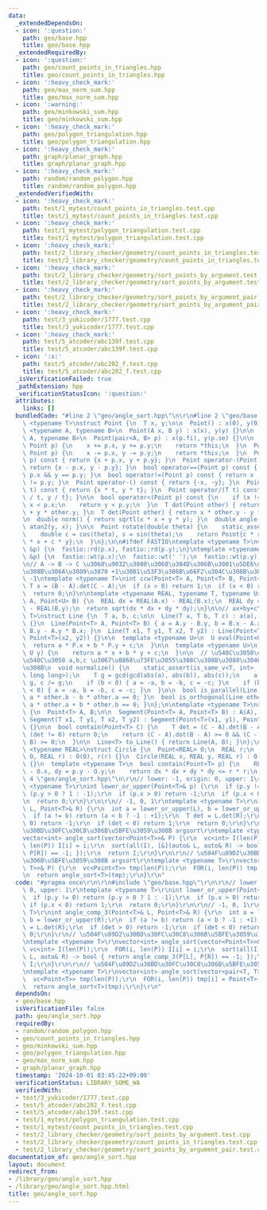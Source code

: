 ```yaml
---
data:
  _extendedDependsOn:
  - icon: ':question:'
    path: geo/base.hpp
    title: geo/base.hpp
  _extendedRequiredBy:
  - icon: ':question:'
    path: geo/count_points_in_triangles.hpp
    title: geo/count_points_in_triangles.hpp
  - icon: ':heavy_check_mark:'
    path: geo/max_norm_sum.hpp
    title: geo/max_norm_sum.hpp
  - icon: ':warning:'
    path: geo/minkowski_sum.hpp
    title: geo/minkowski_sum.hpp
  - icon: ':heavy_check_mark:'
    path: geo/polygon_triangulation.hpp
    title: geo/polygon_triangulation.hpp
  - icon: ':heavy_check_mark:'
    path: graph/planar_graph.hpp
    title: graph/planar_graph.hpp
  - icon: ':heavy_check_mark:'
    path: random/random_polygon.hpp
    title: random/random_polygon.hpp
  _extendedVerifiedWith:
  - icon: ':heavy_check_mark:'
    path: test/1_mytest/count_points_in_triangles.test.cpp
    title: test/1_mytest/count_points_in_triangles.test.cpp
  - icon: ':heavy_check_mark:'
    path: test/1_mytest/polygon_triangulation.test.cpp
    title: test/1_mytest/polygon_triangulation.test.cpp
  - icon: ':heavy_check_mark:'
    path: test/2_library_checker/geometry/count_points_in_triangles.test.cpp
    title: test/2_library_checker/geometry/count_points_in_triangles.test.cpp
  - icon: ':heavy_check_mark:'
    path: test/2_library_checker/geometry/sort_points_by_argument.test.cpp
    title: test/2_library_checker/geometry/sort_points_by_argument.test.cpp
  - icon: ':heavy_check_mark:'
    path: test/2_library_checker/geometry/sort_points_by_argument_pair.test.cpp
    title: test/2_library_checker/geometry/sort_points_by_argument_pair.test.cpp
  - icon: ':heavy_check_mark:'
    path: test/3_yukicoder/1777.test.cpp
    title: test/3_yukicoder/1777.test.cpp
  - icon: ':heavy_check_mark:'
    path: test/5_atcoder/abc139f.test.cpp
    title: test/5_atcoder/abc139f.test.cpp
  - icon: ':x:'
    path: test/5_atcoder/abc202_f.test.cpp
    title: test/5_atcoder/abc202_f.test.cpp
  _isVerificationFailed: true
  _pathExtension: hpp
  _verificationStatusIcon: ':question:'
  attributes:
    links: []
  bundledCode: "#line 2 \"geo/angle_sort.hpp\"\n\r\n#line 2 \"geo/base.hpp\"\ntemplate\
    \ <typename T>\nstruct Point {\n  T x, y;\n\n  Point() : x(0), y(0) {}\n\n  template\
    \ <typename A, typename B>\n  Point(A x, B y) : x(x), y(y) {}\n\n  template <typename\
    \ A, typename B>\n  Point(pair<A, B> p) : x(p.fi), y(p.se) {}\n\n  Point operator+=(const\
    \ Point p) {\n    x += p.x, y += p.y;\n    return *this;\n  }\n  Point operator-=(const\
    \ Point p) {\n    x -= p.x, y -= p.y;\n    return *this;\n  }\n  Point operator+(Point\
    \ p) const { return {x + p.x, y + p.y}; }\n  Point operator-(Point p) const {\
    \ return {x - p.x, y - p.y}; }\n  bool operator==(Point p) const { return x ==\
    \ p.x && y == p.y; }\n  bool operator!=(Point p) const { return x != p.x || y\
    \ != p.y; }\n  Point operator-() const { return {-x, -y}; }\n  Point operator*(T\
    \ t) const { return {x * t, y * t}; }\n  Point operator/(T t) const { return {x\
    \ / t, y / t}; }\n\n  bool operator<(Point p) const {\n    if (x != p.x) return\
    \ x < p.x;\n    return y < p.y;\n  }\n  T dot(Point other) { return x * other.x\
    \ + y * other.y; }\n  T det(Point other) { return x * other.y - y * other.x; }\n\
    \n  double norm() { return sqrtl(x * x + y * y); }\n  double angle() { return\
    \ atan2(y, x); }\n\n  Point rotate(double theta) {\n    static_assert(!is_integral<T>::value);\n\
    \    double c = cos(theta), s = sin(theta);\n    return Point{c * x - s * y, s\
    \ * x + c * y};\n  }\n};\n\n#ifdef FASTIO\ntemplate <typename T>\nvoid rd(Point<T>\
    \ &p) {\n  fastio::rd(p.x), fastio::rd(p.y);\n}\ntemplate <typename T>\nvoid wt(Point<T>\
    \ &p) {\n  fastio::wt(p.x);\n  fastio::wt(' ');\n  fastio::wt(p.y);\n}\n#endif\n\
    \n// A -> B -> C \u3068\u9032\u3080\u3068\u304D\u306B\u3001\u5DE6\u306B\u66F2\u304C\
    \u308B\u306A\u3089\u3070 +1\u3001\u53F3\u306B\u66F2\u304C\u308B\u306A\u3089\u3070\
    \ -1\ntemplate <typename T>\nint ccw(Point<T> A, Point<T> B, Point<T> C) {\n \
    \ T x = (B - A).det(C - A);\n  if (x > 0) return 1;\n  if (x < 0) return -1;\n\
    \  return 0;\n}\n\ntemplate <typename REAL, typename T, typename U>\nREAL dist(Point<T>\
    \ A, Point<U> B) {\n  REAL dx = REAL(A.x) - REAL(B.x);\n  REAL dy = REAL(A.y)\
    \ - REAL(B.y);\n  return sqrt(dx * dx + dy * dy);\n}\n\n// ax+by+c\ntemplate <typename\
    \ T>\nstruct Line {\n  T a, b, c;\n\n  Line(T a, T b, T c) : a(a), b(b), c(c)\
    \ {}\n  Line(Point<T> A, Point<T> B) { a = A.y - B.y, b = B.x - A.x, c = A.x *\
    \ B.y - A.y * B.x; }\n  Line(T x1, T y1, T x2, T y2) : Line(Point<T>(x1, y1),\
    \ Point<T>(x2, y2)) {}\n\n  template <typename U>\n  U eval(Point<U> P) {\n  \
    \  return a * P.x + b * P.y + c;\n  }\n\n  template <typename U>\n  T eval(U x,\
    \ U y) {\n    return a * x + b * y + c;\n  }\n\n  // \u540C\u3058\u76F4\u7DDA\u304C\
    \u540C\u3058 a,b,c \u3067\u8868\u73FE\u3055\u308C\u308B\u3088\u3046\u306B\u3059\
    \u308B\n  void normalize() {\n    static_assert(is_same_v<T, int> || is_same_v<T,\
    \ long long>);\n    T g = gcd(gcd(abs(a), abs(b)), abs(c));\n    a /= g, b /=\
    \ g, c /= g;\n    if (b < 0) { a = -a, b = -b, c = -c; }\n    if (b == 0 && a\
    \ < 0) { a = -a, b = -b, c = -c; }\n  }\n\n  bool is_parallel(Line other) { return\
    \ a * other.b - b * other.a == 0; }\n  bool is_orthogonal(Line other) { return\
    \ a * other.a + b * other.b == 0; }\n};\n\ntemplate <typename T>\nstruct Segment\
    \ {\n  Point<T> A, B;\n\n  Segment(Point<T> A, Point<T> B) : A(A), B(B) {}\n \
    \ Segment(T x1, T y1, T x2, T y2) : Segment(Point<T>(x1, y1), Point<T>(x2, y2))\
    \ {}\n\n  bool contain(Point<T> C) {\n    T det = (C - A).det(B - A);\n    if\
    \ (det != 0) return 0;\n    return (C - A).dot(B - A) >= 0 && (C - B).dot(A -\
    \ B) >= 0;\n  }\n\n  Line<T> to_Line() { return Line(A, B); }\n};\n\ntemplate\
    \ <typename REAL>\nstruct Circle {\n  Point<REAL> O;\n  REAL r;\n  Circle(Point<REAL>\
    \ O, REAL r) : O(O), r(r) {}\n  Circle(REAL x, REAL y, REAL r) : O(x, y), r(r)\
    \ {}\n  template <typename T>\n  bool contain(Point<T> p) {\n    REAL dx = p.x\
    \ - O.x, dy = p.y - O.y;\n    return dx * dx + dy * dy <= r * r;\n  }\n};\n#line\
    \ 4 \"geo/angle_sort.hpp\"\n\r\n// lower: -1, origin: 0, upper: 1\r\ntemplate\
    \ <typename T>\r\nint lower_or_upper(Point<T>& p) {\r\n  if (p.y != 0) return\
    \ (p.y > 0 ? 1 : -1);\r\n  if (p.x > 0) return -1;\r\n  if (p.x < 0) return 1;\r\
    \n  return 0;\r\n}\r\n\r\n// -1, 0, 1\r\ntemplate <typename T>\r\nint angle_comp_3(Point<T>&\
    \ L, Point<T>& R) {\r\n  int a = lower_or_upper(L), b = lower_or_upper(R);\r\n\
    \  if (a != b) return (a < b ? -1 : +1);\r\n  T det = L.det(R);\r\n  if (det >\
    \ 0) return -1;\r\n  if (det < 0) return 1;\r\n  return 0;\r\n}\r\n// \u504F\u89D2\
    \u30BD\u30FC\u30C8\u306B\u5BFE\u3059\u308B argsort\r\ntemplate <typename T>\r\n\
    vector<int> angle_sort(vector<Point<T>>& P) {\r\n  vc<int> I(len(P));\r\n  FOR(i,\
    \ len(P)) I[i] = i;\r\n  sort(all(I), [&](auto& L, auto& R) -> bool { return angle_comp_3(P[L],\
    \ P[R]) == -1; });\r\n  return I;\r\n}\r\n\r\n// \u504F\u89D2\u30BD\u30FC\u30C8\
    \u306B\u5BFE\u3059\u308B argsort\r\ntemplate <typename T>\r\nvector<int> angle_sort(vector<pair<T,\
    \ T>>& P) {\r\n  vc<Point<T>> tmp(len(P));\r\n  FOR(i, len(P)) tmp[i] = Point<T>(P[i]);\r\
    \n  return angle_sort<T>(tmp);\r\n}\r\n"
  code: "#pragma once\r\n\r\n#include \"geo/base.hpp\"\r\n\r\n// lower: -1, origin:\
    \ 0, upper: 1\r\ntemplate <typename T>\r\nint lower_or_upper(Point<T>& p) {\r\n\
    \  if (p.y != 0) return (p.y > 0 ? 1 : -1);\r\n  if (p.x > 0) return -1;\r\n \
    \ if (p.x < 0) return 1;\r\n  return 0;\r\n}\r\n\r\n// -1, 0, 1\r\ntemplate <typename\
    \ T>\r\nint angle_comp_3(Point<T>& L, Point<T>& R) {\r\n  int a = lower_or_upper(L),\
    \ b = lower_or_upper(R);\r\n  if (a != b) return (a < b ? -1 : +1);\r\n  T det\
    \ = L.det(R);\r\n  if (det > 0) return -1;\r\n  if (det < 0) return 1;\r\n  return\
    \ 0;\r\n}\r\n// \u504F\u89D2\u30BD\u30FC\u30C8\u306B\u5BFE\u3059\u308B argsort\r\
    \ntemplate <typename T>\r\nvector<int> angle_sort(vector<Point<T>>& P) {\r\n \
    \ vc<int> I(len(P));\r\n  FOR(i, len(P)) I[i] = i;\r\n  sort(all(I), [&](auto&\
    \ L, auto& R) -> bool { return angle_comp_3(P[L], P[R]) == -1; });\r\n  return\
    \ I;\r\n}\r\n\r\n// \u504F\u89D2\u30BD\u30FC\u30C8\u306B\u5BFE\u3059\u308B argsort\r\
    \ntemplate <typename T>\r\nvector<int> angle_sort(vector<pair<T, T>>& P) {\r\n\
    \  vc<Point<T>> tmp(len(P));\r\n  FOR(i, len(P)) tmp[i] = Point<T>(P[i]);\r\n\
    \  return angle_sort<T>(tmp);\r\n}\r\n"
  dependsOn:
  - geo/base.hpp
  isVerificationFile: false
  path: geo/angle_sort.hpp
  requiredBy:
  - random/random_polygon.hpp
  - geo/count_points_in_triangles.hpp
  - geo/minkowski_sum.hpp
  - geo/polygon_triangulation.hpp
  - geo/max_norm_sum.hpp
  - graph/planar_graph.hpp
  timestamp: '2024-10-01 03:45:22+09:00'
  verificationStatus: LIBRARY_SOME_WA
  verifiedWith:
  - test/3_yukicoder/1777.test.cpp
  - test/5_atcoder/abc202_f.test.cpp
  - test/5_atcoder/abc139f.test.cpp
  - test/1_mytest/polygon_triangulation.test.cpp
  - test/1_mytest/count_points_in_triangles.test.cpp
  - test/2_library_checker/geometry/sort_points_by_argument.test.cpp
  - test/2_library_checker/geometry/count_points_in_triangles.test.cpp
  - test/2_library_checker/geometry/sort_points_by_argument_pair.test.cpp
documentation_of: geo/angle_sort.hpp
layout: document
redirect_from:
- /library/geo/angle_sort.hpp
- /library/geo/angle_sort.hpp.html
title: geo/angle_sort.hpp
---
```

